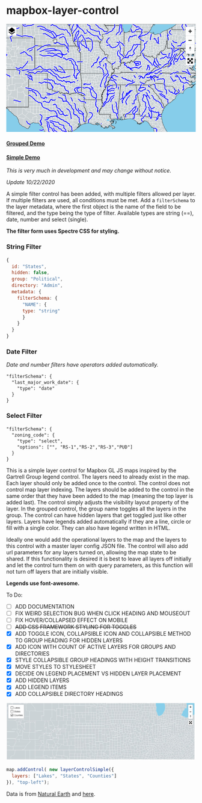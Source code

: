 # mapbox-layer-control


![](mgl-lc-grouped.gif)

#### [Grouped Demo](https://reyemtm.github.io/mapbox-layer-control/example/grouped.html?rivers=true&riversCase=true&States=true&Counties=true#4.11/38.61/-96.05)

#### [Simple Demo](https://reyemtm.github.io/mapbox-layer-control/example/simple.html)

*This is very much in development and may change without notice.*

*Update 10/22/2020*

A simple filter control has been added, with multiple filters allowed per layer. If multiple filters are used, all conditions must be met. Add a ``filterSchema`` to the layer metadata, where the first object is the name of the field to be filtered, and the type being the type of filter. Available types are string (==), date, number and select (single). 

**The filter form uses Spectre CSS for styling.**

### String Filter

```JavaScript
{
  id: "States",
  hidden: false,
  group: "Political",
  directory: "Admin",
  metadata: {
    filterSchema: {
      "NAME": {
      type: "string"
      }
    }
  }
}
```

### Date Filter
*Date and number filters have operators added automatically.*
```
"filterSchema": {
  "last_major_work_date": {
    "type": "date"
  }
}
```

### Select Filter

```
"filterSchema": {
  "zoning_code": {
    "type": "select",
    "options": ["", "RS-1","RS-2","RS-3","PUD"]  
  }
}
```



This is a simple layer control for Mapbox GL JS maps inspired by the Gartrell Group legend control. The layers need to already exist in the map. Each layer should only be added once to the control. The control does not control map layer indexing. The layers should be added to the control in the same order that they have been added to the map (meaning the top layer is added last). The control simply adjusts the visibility layout property of the layer. In the grouped control, the group name toggles all the layers in the group. The control can have hidden layers that get toggled just like other layers. Layers have legends added automatically if they are a line, circle or fill with a single color. They can also have legend written in HTML.

Ideally one would add the operational layers to the map and the layers to this control with a master layer config JSON file. The control will also add url parameters for any layers turned on, allowing the map state to be shared. If this functionality is desired it is best to leave all layers off initially and let the control turn them on with query parameters, as this function will not turn off layers that are initially visible.

**Legends use font-awesome.**

To Do:

* [ ] ADD DOCUMENTATION
* [ ] FIX WEIRD SELECTION BUG WHEN CLICK HEADING AND MOUSEOUT
* [ ] FIX HOVER/COLLAPSED EFFECT ON MOBILE
* [ ] ~~ADD CSS FRAMEWORK STYLING FOR TOGGLES~~
* [X] ADD TOGGLE ICON, COLLAPSIBLE ICON AND COLLAPSIBLE METHOD TO GROUP HEADING FOR HIDDEN LAYERS
* [X] ADD ICON WITH COUNT OF ACTIVE LAYERS FOR GROUPS AND DIRECTORIES
* [X] STYLE COLLAPSIBLE GROUP HEADINGS WITH HEIGHT TRANSITIONS
* [X] MOVE STYLES TO STYLESHEET
* [X] DECIDE ON LEGEND PLACEMENT VS HIDDEN LAYER PLACEMENT
* [x] ADD HIDDEN LAYERS
* [x] ADD LEGEND ITEMS
* [x] ADD COLLAPSIBLE DIRECTORY HEADINGS

![](simple.jpg)

```javascript
map.addControl( new layerControlSimple({
  layers: ["Lakes", "States", "Counties"]
}), "top-left");
```
Data is from [Natural Earth](https://www.naturalearthdata.com/) and [here](https://eric.clst.org/tech/usgeojson/).

